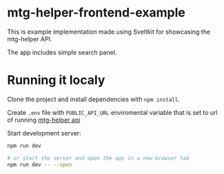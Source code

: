 # mtg-helper-frontend-example

This is example implementation made using Sveltkit for showcasing the mtg-helper API.

The app includes simple search panel.

# Running it localy

Clone the project and install dependencies with `npm install`.

Create `.env` file with `PUBLIC_API_URL` enviromental variable that is set to url of running
[mtg-helper api](https://github.com/Luvkitri/mtg-helper)

Start development server:

```bash
npm run dev

# or start the server and open the app in a new browser tab
npm run dev -- --open
```
